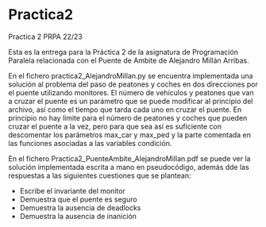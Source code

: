 # Practica2
Practica 2 PRPA 22/23

Esta es la entrega para la Práctica 2 de la asignatura de Programación Paralela relacionada con el Puente de Ambite de Alejandro Millán Arribas. 

En el fichero practica2_AlejandroMillan.py se encuentra implementada una solución al problema del paso de peatones y coches en dos direcciones por el puente utilizando monitores. El número de vehículos y peatones que van a cruzar el puente es un parámetro que se puede modificar al principio del archivo, así como el tiempo que tarda cada uno en cruzar el puente. En principio no hay límite para el número de peatones y coches que pueden cruzar el puente a la vez, pero para que sea así es suficiente con descomentar los parámetros max_car y max_ped y la parte comentada en las funciones asociadas a las variables condición.

En el fichero Practica2_PuenteAmbite_AlejandroMillan.pdf se puede ver la solución implementada escrita a mano en pseudocódigo, además dde las respuestas a las siguientes cuestiones que se plantean:
  - Escribe el invariante del monitor
  - Demuestra que el puente es seguro
  - Demuestra la ausencia de deadlocks
  - Demuestra la ausencia de inanición
